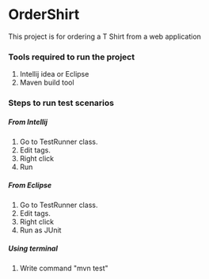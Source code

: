 # OrderShirt
This project is for ordering a T Shirt from a web application

### Tools required to run the project
1. Intellij idea or Eclipse
2. Maven build tool

### Steps to run test scenarios
##### From Intellij
1. Go to TestRunner class.
2. Edit tags.
3. Right click 
4. Run

##### From Eclipse
1. Go to TestRunner class.
2. Edit tags.
3. Right click 
4. Run as JUnit

##### Using terminal
1. Write command "mvn test"
